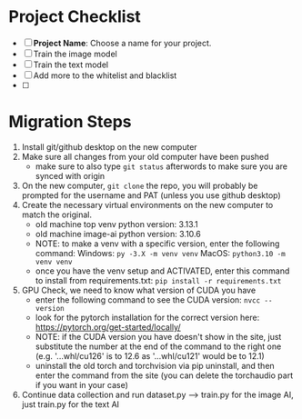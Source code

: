 # Project Checklist

- [ ] **Project Name**: Choose a name for your project.
- [ ] Train the image model
- [ ] Train the text model
- [ ] Add more to the whitelist and blacklist
- [ ] 

# Migration Steps
1. Install git/github desktop on the new computer
2. Make sure all changes from your old computer have been pushed
    - make sure to also type `git status` afterwords to make sure you are synced with origin
3. On the new computer, `git clone` the repo, you will probably be prompted for the username and PAT (unless you use github desktop)
4. Create the necessary virtual environments on the new computer to match the original.
    - old machine top venv python version: 3.13.1
    - old machine image-ai python version: 3.10.6
    - NOTE: to make a venv with a specific version, enter the following command:
    Windows: `py -3.X -m venv venv`
    MacOS: `python3.10 -m venv venv`
    - once you have the venv setup and ACTIVATED, enter this command to install from requirements.txt:
    `pip install -r requirements.txt`
5. GPU Check, we need to know what version of CUDA you have
    - enter the following command to see the CUDA version:
    `nvcc --version`
    - look for the pytorch installation for the correct version here: https://pytorch.org/get-started/locally/
    - NOTE: if the CUDA version you have doesn't show in the site, just substitute the number at the end of the command to the right one (e.g. '...whl/cu126' is to 12.6 as '...whl/cu121' would be to 12.1)
    - uninstall the old torch and torchvision via pip uninstall, and then enter the command from the site (you can delete the torchaudio part if you want in your case)
6. Continue data collection and run dataset.py --> train.py for the image AI, just train.py for the text AI